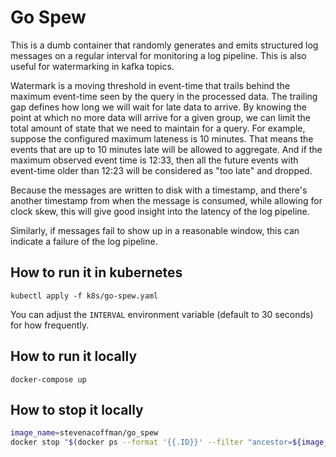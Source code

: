 # Go Spew

This is a dumb container that randomly generates and emits structured log messages on a regular interval for monitoring a log pipeline. This is also useful for watermarking in kafka topics.

Watermark is a moving threshold in event-time that trails behind the maximum event-time seen by the query in the processed data. The trailing gap defines how long we will wait for late data to arrive. By knowing the point at which no more data will arrive for a given group, we can limit the total amount of state that we need to maintain for a query. For example, suppose the configured maximum lateness is 10 minutes. That means the events that are up to 10 minutes late will be allowed to aggregate. And if the maximum observed event time is 12:33, then all the future events with event-time older than 12:23 will be considered as "too late" and dropped.

Because the messages are written to disk with a timestamp, and there's another timestamp from when the message is consumed, while allowing for clock skew, this will give good insight into the latency of the log pipeline.

Similarly, if messages fail to show up in a reasonable window, this can indicate a failure of the log pipeline.

## How to run it in kubernetes

```
kubectl apply -f k8s/go-spew.yaml
```

You can adjust the `INTERVAL` environment variable (default to 30 seconds) for how frequently.

## How to run it locally

```
docker-compose up
```

## How to stop it locally

```bash
image_name=stevenacoffman/go_spew
docker stop "$(docker ps --format '{{.ID}}' --filter "ancestor=${image_name}")"
```

